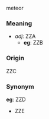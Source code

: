 meteor
### Meaning
+ _adj_: ZZA
    + __eg__: ZZB

### Origin

ZZC

### Synonym

__eg__: ZZD

+ ZZE


